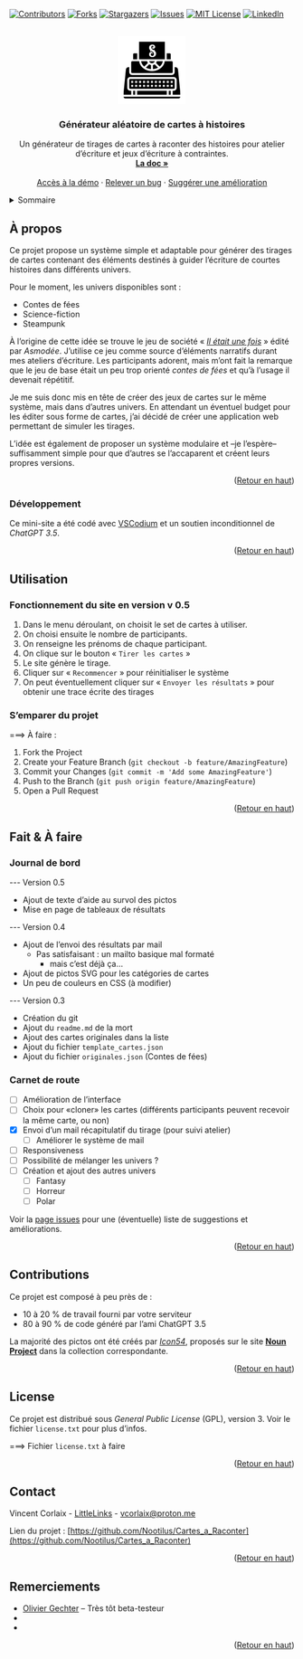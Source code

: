 <a name="readme-top"></a>

[![Contributors][contributors-shield]][contributors-url]
[![Forks][forks-shield]][forks-url]
[![Stargazers][stars-shield]][stars-url]
[![Issues][issues-shield]][issues-url]
[![MIT License][license-shield]][license-url]
[![LinkedIn][linkedin-shield]][linkedin-url]

<!-- PROJECT LOGO -->
<br />
<div align="center">
  <a href="https://github.com/Nootilus/Cartes_a_Raconter">
    <img src="img_readme/noot_scribulerie.png" alt="Logo" width="120" height="120">
  </a>

<h3 align="center">Générateur aléatoire de cartes à histoires</h3>

  <p align="center">
    Un générateur de tirages de cartes à raconter des histoires pour atelier d’écriture et jeux d’écriture à contraintes.
    <br />
    <a href="https://github.com/Nootilus/Cartes_a_Raconter"><strong>La doc »</strong></a>
    <br />
    <br />
    <a href="https://github.com/github_username/repo_name">Accès à la démo</a>
    ·
    <a href="https://github.com/Nootilus/Cartes_a_Raconter/issues">Relever un bug</a>
    ·
    <a href="https://github.com/Nootilus/Cartes_a_Raconter/issues">Suggérer une amélioration</a>
  </p>
</div>

<!-- TABLE OF CONTENTS -->
<details>
  <summary>Sommaire</summary>
  <ol>
    <li>
      <a href="#about-the-project">À propos du projet</a>
      <ul>
        <li><a href="#built-with">Développement</a></li>
      </ul>
    </li>
    <li>
      <a href="#getting-started">Pour commencer</a>
      <ul>
        <li><a href="#prerequisites">Prérequis</a></li>
        <li><a href="#installation">Installation</a></li>
      </ul>
    </li>
    <li><a href="#usage">Utilisation</a></li>
    <li><a href="#roadmap">Fait - À faire</a></li>
    <li><a href="#contributing">Contributions</a></li>
    <li><a href="#license">License</a></li>
    <li><a href="#contact">Contact</a></li>
    <li><a href="#acknowledgments">Remerciements</a></li>
  </ol>
</details>



<!-- ABOUT THE PROJECT -->
## À propos

Ce projet propose un système simple et adaptable pour générer des tirages de cartes contenant des éléments destinés à guider l’écriture de courtes histoires dans différents univers.

Pour le moment, les univers disponibles sont :
- Contes de fées
- Science-fiction
- Steampunk

À l’origine de cette idée se trouve le jeu de société « _[Il était une fois](https://fr.wikipedia.org/wiki/Il_%C3%A9tait_une_fois%E2%80%A6_(jeu))_ » édité par _Asmodée_. J’utilise ce jeu comme source d’éléments narratifs durant mes ateliers d’écriture. Les participants adorent, mais m’ont fait la remarque que le jeu de base était un peu trop orienté _contes de fées_ et qu’à l’usage il devenait répétitif.

Je me suis donc mis en tête de créer des jeux de cartes sur le même système, mais dans d’autres univers. En attendant un éventuel budget pour les éditer sous forme de cartes, j’ai décidé de créer une application web permettant de simuler les tirages.

L’idée est également de proposer un système modulaire et –je l’espère– suffisamment simple pour que d’autres se l’accaparent et créent leurs propres versions.

<!-- [![Product Name Screen Shot][product-screenshot]](https://example.com) 

Here's a blank template to get started: To avoid retyping too much info. Do a search and replace with your text editor for the following: `github_username`, `repo_name`, `twitter_handle`, `linkedin_username`, `email_client`, `email`, `project_title`, `project_description`-->

<p align="right">(<a href="#readme-top">Retour en haut</a>)</p>

### Développement

Ce mini-site a été codé avec [VSCodium](https://vscodium.com/) et un soutien inconditionnel de _ChatGPT 3.5_.

<!-- 
* [![Next][Next.js]][Next-url]
* [![React][React.js]][React-url]
* [![Vue][Vue.js]][Vue-url]
* [![Angular][Angular.io]][Angular-url]
* [![Svelte][Svelte.dev]][Svelte-url]
* [![Laravel][Laravel.com]][Laravel-url]
* [![Bootstrap][Bootstrap.com]][Bootstrap-url]
* [![JQuery][JQuery.com]][JQuery-url]
-->

<p align="right">(<a href="#readme-top">Retour en haut</a>)</p>

<!-- GETTING STARTED -->
<!--
## Pour commencer

This is an example of how you may give instructions on setting up your project locally.
To get a local copy up and running follow these simple example steps.

### Prérequis

This is an example of how to list things you need to use the software and how to install them.
* npm
  ```sh
  npm install npm@latest -g
  ```

### Installation

1. Get a free API Key at [https://example.com](https://example.com)
2. Clone the repo
   ```sh
   git clone https://github.com/github_username/repo_name.git
   ```
3. Install NPM packages
   ```sh
   npm install
   ```
4. Enter your API in `config.js`
   ```js
   const API_KEY = 'ENTER YOUR API';
   ```

<p align="right">(<a href="#readme-top">Retour en haut</a>)</p>

-->

<!-- USAGE EXAMPLES -->
## Utilisation

### Fonctionnement du site en version v 0.5

1. Dans le menu déroulant, on choisit le set de cartes à utiliser.
2. On choisi ensuite le nombre de participants.
3. On renseigne les prénoms de chaque participant.
4. On clique sur le bouton « `Tirer les cartes` »
5. Le site génère le tirage.
6. Cliquer sur « `Recommencer` » pour réinitialiser le système 
7. On peut éventuellement cliquer sur « `Envoyer les résultats` » pour obtenir une trace écrite des tirages

### S’emparer du projet

===> À faire :
1. Fork the Project
2. Create your Feature Branch (`git checkout -b feature/AmazingFeature`)
3. Commit your Changes (`git commit -m 'Add some AmazingFeature'`)
4. Push to the Branch (`git push origin feature/AmazingFeature`)
5. Open a Pull Request

<!--
Use this space to show useful examples of how a project can be used. Additional screenshots, code examples and demos work well in this space. You may also link to more resources.

_For more examples, please refer to the [Documentation](https://example.com)_

-->
<p align="right">(<a href="#readme-top">Retour en haut</a>)</p>

<!-- ROADMAP -->
## Fait & À faire

### Journal de bord

--- Version 0.5
- Ajout de texte d’aide au survol des pictos
- Mise en page de tableaux de résultats

--- Version 0.4
- Ajout de l’envoi des résultats par mail
  - Pas satisfaisant : un mailto basique mal formaté
    - mais c’est déjà ça…
- Ajout de pictos SVG pour les catégories de cartes
- Un peu de couleurs en CSS (à modifier)

--- Version 0.3
- Création du git
- Ajout du `readme.md` de la mort
- Ajout des cartes originales dans la liste
- Ajout du fichier `template_cartes.json`
- Ajout du fichier `originales.json` (Contes de fées)

### Carnet de route

- [ ] Amélioration de l’interface
- [ ] Choix pour «cloner» les cartes (différents participants peuvent recevoir la même carte, ou non)
- [x] Envoi d’un mail récapitulatif du tirage (pour suivi atelier)
  - [ ] Améliorer le système de mail
- [ ] Responsiveness
- [ ] Possibilité de mélanger les univers ?
- [ ] Création et ajout des autres univers
    - [ ] Fantasy
    - [ ] Horreur
    - [ ] Polar

Voir la [page issues](https://github.com/Nootilus/Cartes_a_Raconter/issues) pour une (éventuelle) liste de suggestions et améliorations.

<p align="right">(<a href="#readme-top">Retour en haut</a>)</p>

<!-- CONTRIBUTING -->
## Contributions

Ce projet est composé à peu près de :
- 10 à 20 % de travail fourni par votre serviteur
- 80 à 90 % de code généré par l’ami ChatGPT 3.5

La majorité des pictos ont été créés par [_Icon54_](https://thenounproject.com/icon54app/), proposés sur le site [**Noun Project**](https://thenounproject.com/browse/collection-icon/basic-solid-icons-62704/?p=1) dans la collection correspondante.

<p align="right">(<a href="#readme-top">Retour en haut</a>)</p>

<!-- LICENSE -->
## License

Ce projet est distribué sous _General Public License_ (GPL), version 3.
Voir le fichier `license.txt` pour plus d’infos.

===> Fichier `license.txt` à faire

<p align="right">(<a href="#readme-top">Retour en haut</a>)</p>

<!-- CONTACT -->
## Contact

Vincent Corlaix - [LittleLinks](http://littlelink.nootilus.com/) - vcorlaix@proton.me

Lien du projet : [https://github.com/Nootilus/Cartes_a_Raconter](https://github.com/Nootilus/Cartes_a_Raconter)

<p align="right">(<a href="#readme-top">Retour en haut</a>)</p>



<!-- ACKNOWLEDGMENTS -->
## Remerciements

* [Olivier Gechter](https://gechter.org/blog/) – Très tôt beta-testeur
* []()
* []()

<p align="right">(<a href="#readme-top">Retour en haut</a>)</p>

<!-- MARKDOWN LINKS & IMAGES -->
<!-- https://www.markdownguide.org/basic-syntax/#reference-style-links -->
[contributors-shield]: https://img.shields.io/github/contributors/github_username/repo_name.svg?style=for-the-badge
[contributors-url]: https://github.com/github_username/repo_name/graphs/contributors
[forks-shield]: https://img.shields.io/github/forks/github_username/repo_name.svg?style=for-the-badge
[forks-url]: https://github.com/github_username/repo_name/network/members
[stars-shield]: https://img.shields.io/github/stars/github_username/repo_name.svg?style=for-the-badge
[stars-url]: https://github.com/github_username/repo_name/stargazers
[issues-shield]: https://img.shields.io/github/issues/github_username/repo_name.svg?style=for-the-badge
[issues-url]: https://github.com/github_username/repo_name/issues
[license-shield]: https://img.shields.io/github/license/github_username/repo_name.svg?style=for-the-badge
[license-url]: https://github.com/github_username/repo_name/blob/master/LICENSE.txt
[linkedin-shield]: https://img.shields.io/badge/-LinkedIn-black.svg?style=for-the-badge&logo=linkedin&colorB=555
[linkedin-url]: https://linkedin.com/in/linkedin_username
[product-screenshot]: images/screenshot.png
[Next.js]: https://img.shields.io/badge/next.js-000000?style=for-the-badge&logo=nextdotjs&logoColor=white
[Next-url]: https://nextjs.org/
[React.js]: https://img.shields.io/badge/React-20232A?style=for-the-badge&logo=react&logoColor=61DAFB
[React-url]: https://reactjs.org/
[Vue.js]: https://img.shields.io/badge/Vue.js-35495E?style=for-the-badge&logo=vuedotjs&logoColor=4FC08D
[Vue-url]: https://vuejs.org/
[Angular.io]: https://img.shields.io/badge/Angular-DD0031?style=for-the-badge&logo=angular&logoColor=white
[Angular-url]: https://angular.io/
[Svelte.dev]: https://img.shields.io/badge/Svelte-4A4A55?style=for-the-badge&logo=svelte&logoColor=FF3E00
[Svelte-url]: https://svelte.dev/
[Laravel.com]: https://img.shields.io/badge/Laravel-FF2D20?style=for-the-badge&logo=laravel&logoColor=white
[Laravel-url]: https://laravel.com
[Bootstrap.com]: https://img.shields.io/badge/Bootstrap-563D7C?style=for-the-badge&logo=bootstrap&logoColor=white
[Bootstrap-url]: https://getbootstrap.com
[JQuery.com]: https://img.shields.io/badge/jQuery-0769AD?style=for-the-badge&logo=jquery&logoColor=white
[JQuery-url]: https://jquery.com 
